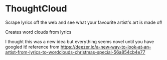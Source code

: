 # ThoughtCloud
Scrape lyrics off the web and see what your favourite artist's art is made of!

Creates word clouds from lyrics

I thought this was a new idea but everything seems novel until you have googled it!
reference from https://deezer.io/a-new-way-to-look-at-an-artist-from-lyrics-to-wordclouds-christmas-special-56a854cb4e77
